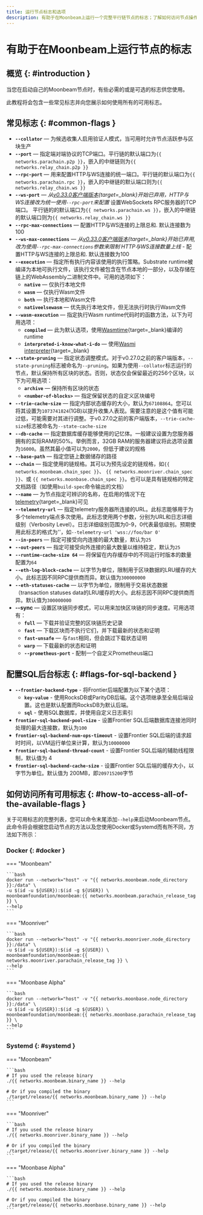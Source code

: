 ```yaml
---
title: 运行节点标志和选项
description: 有助于在Moonbeam上运行一个完整平行链节点的标志；了解如何访问节点操作员可用的所有标志。
---
```


# 有助于在Moonbeam上运行节点的标志

## 概览 {: #introduction }

当您在启动自己的Moonbeam节点时，有些必需的或是可选的标志供您使用。

此教程将会包含一些常见标志并向您展示如何使用所有的可用标志。

## 常见标志 {: #common-flags }

- **`--collator`** — 为候选收集人启用验证人模式，当可用时允许节点活跃参与区块生产
- **`--port`** — 指定端对端协议的TCP端口。平行链的默认端口为`{{ networks.parachain.p2p }}`，嵌入的中继链则为`{{ networks.relay_chain.p2p }}`
- **`--rpc-port`** — 用来配置HTTP与WS连接的统一端口。平行链的默认端口为`{{ networks.parachain.rpc }}`，嵌入的中继链的默认端口则为`{{ networks.relay_chain.ws }}`
- **`--ws-port`** — *从[v0.33.0客户端版本](https://github.com/moonbeam-foundation/moonbeam/releases/tag/v0.33.0){target=_blank}开始已弃用，HTTP与WS连接改为统一使用`--rpc-port`来配置* 设置WebSockets RPC服务器的TCP端口。 平行链的的默认端口为`{{ networks.parachain.ws }}`，嵌入的中继链的默认端口则为`{{ networks.relay_chain.ws }}`
- **`--rpc-max-connections`** — 配置HTTP与WS连接的上限总和. 默认连接数为100
- **`--ws-max-connections`** — *从[v0.33.0客户端版本](https://github.com/moonbeam-foundation/moonbeam/releases/tag/v0.33.0){target=_blank}开始已弃用, 改为使用`--rpc-max-connections`参数来限制 HTTP与WS连接数量上线* - 配置HTTP与WS连接的上限总和. 默认连接数为100
- **`--execution`** — 指定所有执行内容该使用的执行策略。Substrate runtime被编译为本地可执行文件，该执行文件被包含在节点本地的一部分，以及存储在链上的WebAssembly二进制文件中。可用的选项如下：
    - **`native`** — 仅执行本地文件
    - **`wasm`** — 仅执行Wasm文件
    - **`both`** — 执行本地和Wasm文件
    - **`nativeelsewasm`** — 优先执行本地文件，但无法执行时执行Wasm文件
- **`--wasm-execution`** — 指定执行Wasm runtime代码时的函数方法，以下为可用选项：
    - **`compiled`** — 此为默认选项，使用[Wasmtime](https://github.com/paritytech/wasmtime){target=_blank}编译的runtime
    - **`interpreted-i-know-what-i-do`** — 使用[Wasmi interpreter](https://github.com/paritytech/wasmi){target=_blank}
- **`--state-pruning`** — 指定状态调整模式。对于v0.27.0之前的客户端版本，`--state-pruning`标志被命名为`--pruning`。如果为使用`--collator`标志运行的节点，默认保持所有区块的状态。否则，状态仅会保留最近的256个区块，以下为可用选项：
    - **`archive`** — 保持所有区块的状态
    - **`<number-of-blocks>`** — 指定保留状态的自定义区块编号
- **`--trie-cache-size`** — 指定内部状态缓存的大小，默认为`67108864`。您可以将其设置为`1073741824`(1GB)以提升收集人表现。需要注意的是这个值有可能过低，可能需要对其进行调整。于v0.27.0之前的客户端版本，`--trie-cache-size`标志被命名为`--state-cache-size`
- **`--db-cache`** — 指定数据库缓存能够使用的记忆体。一般建议设置为您服务器拥有的实际RAM的50%。举例而言，32GB RAM的服务器建议将此选项设置为`16000`。虽然其最小值可以为`2000`，但低于建议的规格
- **`--base-path`** — 指定您链上数据储存的路径
- **`--chain`** — 指定使用的链规格。其可以为预先设定的链规格，如`{{ networks.moonbeam.chain_spec }}`、 `{{ networks.moonriver.chain_spec }}`、或 `{{ networks.moonbase.chain_spec }}`。也可以是具有链规格的特定文档路径（如使用`build-spec`命令输出的文档）
- **`--name`** — 为节点指定可辨识的名称，在启用的情况下在[telemetry](https://telemetry.polkadot.io/){target=_blank}可见
- **`--telemetry-url`** — 指定telemetry服务器所连接的URL。此标志能够用于为多个telemetry端点多次使用。此标志使用两个参数，分别为URL和日志详细级别（Verbosity Level）。日志详细级别范围为0-9，0代表最低级别。预期使用此标志的格式为'<URL VERBOSITY>'，如`--telemetry-url 'wss://foo/bar 0'`
- **`--in-peers`** — 指定可接受向内连接的最大数量，默认为`25`
- **`--out-peers`** — 指定可接受向外连接的最大数量以维持稳定，默认为`25`
- **`--runtime-cache-size 64`** — 将保留在内存缓存中的不同运行时版本的数量配置为`64`
- **`--eth-log-block-cache`** — 以字节为单位，限制用于区块数据的LRU缓存的大小。此标志因不同RPC提供商而异。默认值为`300000000`
- **`--eth-statuses-cache`** — 以字节为单位，限制用于交易状态数据（transaction statuses data的LRU缓存的大小。此标志因不同RPC提供商而异。默认值为`300000000`
- **--sync** — 设置区块链同步模式，可以用来加快区块链的同步速度。可用选项有：
    - **`full`** — 下载并验证完整的区块链历史记录
    - **`fast`** — 下载区块而不执行它们，并下载最新的状态和证明
    - **`fast-unsafe`** — 与`fast`相同，但会跳过下载状态证明
    - **`warp`** — 下载最新的状态和证明
    - **`--prometheus-port`** - 配制一个自定义Prometheus端口

## 配置SQL后台标志 {: #flags-for-sql-backend }

- **`--frontier-backend-type`** - 将Frontier后端配置为以下某个选项：
    - **`key-value`** - 使用RocksDB或ParityDB后端。这个选项继承至全局后端设置。这也是默认配置而RocksDB为默认后端。
    - **`sql`** - 使用SQL数据库，并使用自定义日志索引
- **`frontier-sql-backend-pool-size`** - 设置Frontier SQL后端数据库连接池同时处理的最大连接数，默认为`100`
- **`frontier-sql-backend-num-ops-timeout`** - 设置Frontier SQL后端的请求超时时间，以VM运行单位来计算，默认为`10000000`
- **`frontier-sql-backend-thread-count`** - 设置Frontier SQL后端的辅助线程限制，默认值为 4
- **`frontier-sql-backend-cache-size`** - 设置Frontier SQL后端的缓存大小，以字节为单位。默认值为 200MB，即`209715200`字节

## 如何访问所有可用标志 {: #how-to-access-all-of-the-available-flags }

关于可用标志的完整列表，您可以命令末尾添加`--help`来启动Moonbeam节点。此命令将会根据您启动节点的方法以及您使用Docker或Systemd而有所不同，方法如下所示：

### Docker {: #docker }

=== "Moonbeam"

    ```bash
    docker run --network="host" -v "{{ networks.moonbeam.node_directory }}:/data" \
    -u $(id -u ${USER}):$(id -g ${USER}) \
    moonbeamfoundation/moonbeam:{{ networks.moonbeam.parachain_release_tag }} \
    --help
    ```

=== "Moonriver"

    ```bash
    docker run --network="host" -v "{{ networks.moonriver.node_directory }}:/data" \
    -u $(id -u ${USER}):$(id -g ${USER}) \
    moonbeamfoundation/moonbeam:{{ networks.moonriver.parachain_release_tag }} \
    --help
    ```

=== "Moonbase Alpha"

    ```bash
    docker run --network="host" -v "{{ networks.moonbase.node_directory }}:/data" \
    -u $(id -u ${USER}):$(id -g ${USER}) \
    moonbeamfoundation/moonbeam:{{ networks.moonbase.parachain_release_tag }} \
    --help
    ```

### Systemd {: #systemd }

=== "Moonbeam"

    ```bash
    # If you used the release binary
    ./{{ networks.moonbeam.binary_name }} --help

    # Or if you compiled the binary
    ./target/release/{{ networks.moonbeam.binary_name }} --help
    ```

=== "Moonriver"

    ```bash
    # If you used the release binary
    ./{{ networks.moonriver.binary_name }} --help

    # Or if you compiled the binary
    ./target/release/{{ networks.moonriver.binary_name }} --help
    ```

=== "Moonbase Alpha"

    ```bash
    # If you used the release binary
    ./{{ networks.moonbase.binary_name }} --help

    # Or if you compiled the binary
    ./target/release/{{ networks.moonbase.binary_name }} --help
    ```
